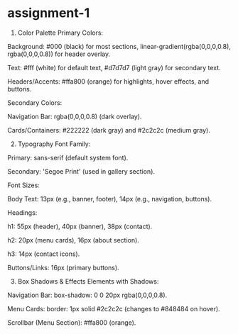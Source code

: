 # assignment-1

1. Color Palette
Primary Colors:

Background: #000 (black) for most sections, linear-gradient(rgba(0,0,0,0.8), rgba(0,0,0,0.8)) for header overlay.

Text: #fff (white) for default text, #d7d7d7 (light gray) for secondary text.

Headers/Accents: #ffa800 (orange) for highlights, hover effects, and buttons.

Secondary Colors:

Navigation Bar: rgba(0,0,0,0.8) (dark overlay).

Cards/Containers: #222222 (dark gray) and #2c2c2c (medium gray).

2. Typography
Font Family:

Primary: sans-serif (default system font).

Secondary: 'Segoe Print' (used in gallery section).

Font Sizes:

Body Text: 13px (e.g., banner, footer), 14px (e.g., navigation, buttons).

Headings:

h1: 55px (header), 40px (banner), 38px (contact).

h2: 20px (menu cards), 16px (about section).

h3: 14px (contact icons).

Buttons/Links: 16px (primary buttons).

3. Box Shadows & Effects
Elements with Shadows:

Navigation Bar: box-shadow: 0 0 20px rgba(0,0,0,0.8).

Menu Cards: border: 1px solid #2c2c2c (changes to #848484 on hover).

Scrollbar (Menu Section): #ffa800 (orange).
